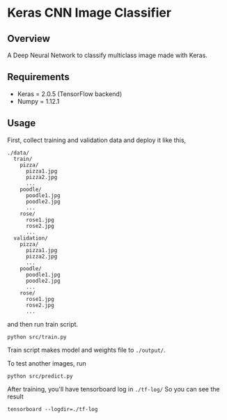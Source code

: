 # Keras CNN Image Classifier

## Overview

A Deep Neural Network to classify multiclass image made with Keras.

## Requirements

  * Keras = 2.0.5 (TensorFlow backend)
  * Numpy = 1.12.1

## Usage

First, collect training and validation data and deploy it like this,
```
./data/
  train/
    pizza/
      pizza1.jpg
      pizza2.jpg
      ...
    poodle/
      poodle1.jpg
      poodle2.jpg
      ...
    rose/
      rose1.jpg
      rose2.jpg
      ...
  validation/
    pizza/
      pizza1.jpg
      pizza2.jpg
      ...
    poodle/
      poodle1.jpg
      poodle2.jpg
      ...
    rose/
      rose1.jpg
      rose2.jpg
      ...
```

and then run train script.

```
python src/train.py
```

Train script makes model and weights file to `./output/`.

To test another images, run

```
python src/predict.py
```

After training, you'll have tensorboard log in `./tf-log/`
So you can see the result

```
tensorboard --logdir=./tf-log
```
